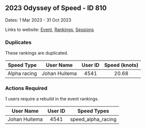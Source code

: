 ## 2023 Odyssey of Speed - ID 810

Dates: 1 Mar 2023 - 31 Oct 2023

Links to website: [Event](https://www.gps-speedsurfing.com/default.aspx?mnu=event&val=810), [Rankings](https://www.gps-speedsurfing.com/default.aspx?mnu=eventranking&val=810), [Sessions](https://www.gps-speedsurfing.com/default.aspx?mnu=eventsessions&val=810)

### Duplicates

These rankings are duplicated.

| Speed Type | User Name | User ID | Speed (knots) |
| ---------- | --------- | :-----: | :-----------: |
| Alpha racing | Johan Huitema | 4541 | 20.68 |

### Actions Required

1 users require a rebuild in the event rankings.

| User Name | User ID | Speed Types |
| --------- | :-----: | ----------- |
| Johan Huitema | 4541 | speed_alpha_racing |
